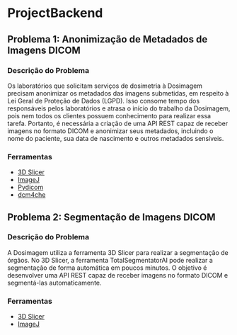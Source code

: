# ProjectBackend

## Problema 1: Anonimização de Metadados de Imagens DICOM

### Descrição do Problema

Os laboratórios que solicitam serviços de dosimetria à Dosimagem precisam anonimizar os metadados das imagens submetidas, em respeito à Lei Geral de Proteção de Dados (LGPD). Isso consome tempo dos responsáveis pelos laboratórios e atrasa o início do trabalho da Dosimagem, pois nem todos os clientes possuem conhecimento para realizar essa tarefa. Portanto, é necessária a criação de uma API REST capaz de receber imagens no formato DICOM e anonimizar seus metadados, incluindo o nome do paciente, sua data de nascimento e outros metadados sensíveis.

### Ferramentas

- [3D Slicer](https://download.slicer.org/)
- [ImageJ](https://imagej.nih.gov/ij/download.html)
- [Pydicom](https://pydicom.github.io/)
- [dcm4che](https://github.com/dcm4che/dcm4che)

## Problema 2: Segmentação de Imagens DICOM

### Descrição do Problema

A Dosimagem utiliza a ferramenta 3D Slicer para realizar a segmentação de órgãos. No 3D Slicer, a ferramenta TotalSegmentatorAI pode realizar a segmentação de forma automática em poucos minutos. O objetivo é desenvolver uma API REST capaz de receber imagens no formato DICOM e segmentá-las automaticamente.

### Ferramentas

- [3D Slicer](https://download.slicer.org/)
- [ImageJ](https://imagej.nih.gov/ij/download.html)

